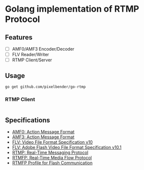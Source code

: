 # Golang implementation of RTMP Protocol

## Features

- [ ] AMF0/AMF3 Encoder/Decoder
- [ ] FLV Reader/Writer
- [ ] RTMP Client/Server

## Usage

```sh
go get github.com/pixelbender/go-rtmp
```

### RTMP Client

```go
```

## Specifications

- [AMF0: Action Message Format](http://wwwimages.adobe.com/content/dam/Adobe/en/devnet/amf/pdf/amf0-file-format-specification.pdf)
- [AMF3: Action Message Format](http://wwwimages.adobe.com/www.adobe.com/content/dam/Adobe/en/devnet/amf/pdf/amf-file-format-spec.pdf)
- [FLV: Video File Format Specification v10](https://www.adobe.com/content/dam/Adobe/en/devnet/flv/pdfs/video_file_format_spec_v10.pdf)
- [FLV: Adobe Flash Video File Format Specification v10.1](http://download.macromedia.com/f4v/video_file_format_spec_v10_1.pdf)
- [RTMP: Real-Time Messaging Protocol](https://www.adobe.com/content/dam/Adobe/en/devnet/rtmp/pdf/rtmp_specification_1.0.pdf)
- [RTMFP: Real-Time Media Flow Protocol](https://tools.ietf.org/html/rfc7016)
- [RTMFP Profile for Flash Communication](https://tools.ietf.org/html/rfc7425)
